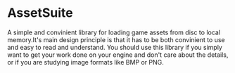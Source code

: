 # AssetSuite
A simple and convinient library for loading game assets from disc to local memory.It's main design principle is that it has to be both convinient to use and easy to read and understand. You should use this library if you simply want to get your work done on your engine and don't care about the details, or if you are studying image formats like BMP or PNG.
